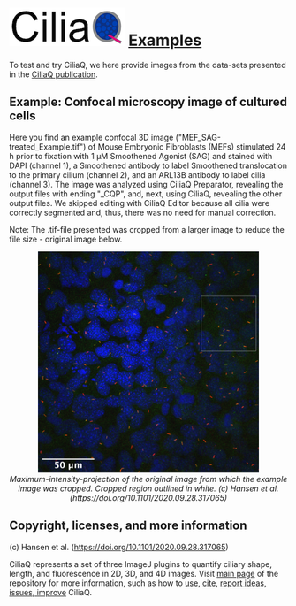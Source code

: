 # ![CiliaQ](https://github.com/hansenjn/CiliaQ/blob/master/Webfiles/20200618%20CiliaQ%20Logo%20Small.png?raw=true) [Examples](https://github.com/hansenjn/CiliaQ/tree/master/Examples)
To test and try CiliaQ, we here provide images from the data-sets presented in the [CiliaQ publication](https://doi.org/10.1101/2020.09.28.317065).

## Example: Confocal microscopy image of cultured cells
Here you find an example confocal 3D image ("MEF_SAG-treated_Example.tif") of Mouse Embryonic Fibroblasts (MEFs) stimulated 24 h prior to fixation with 1 µM Smoothened Agonist (SAG) and stained with DAPI (channel 1), a Smoothened antibody to label Smoothened translocation to the primary cilium (channel 2), and an ARL13B antibody to label cilia (channel 3). The image was analyzed using CiliaQ Preparator, revealing the output files with ending "_CQP", and, next, using CiliaQ, revealing the other output files. We skipped editing with CiliaQ Editor because all cilia were correctly segmented and, thus, there was no need for manual correction.

Note: The .tif-file presented was cropped from a larger image to reduce the file size - original image below.

<p align="center">
   <img src="https://github.com/hansenjn/CiliaQ/blob/master/Webfiles/Example%20webfiles/MEF_SAG-treated_Example_WholeImage.png" width=400>
   <br>
   <i>Maximum-intensity-projection of the original image from which the example image was cropped. Cropped region outlined in white. (c) Hansen et al. (https://doi.org/10.1101/2020.09.28.317065) </i>
</p>

## Copyright, licenses, and more information
(c) Hansen et al. (https://doi.org/10.1101/2020.09.28.317065) 

CiliaQ represents a set of three ImageJ plugins to quantify ciliary shape, length, and fluorescence in 2D, 3D, and 4D images. Visit [main page](https://github.com/hansenjn/CiliaQ) of the repository for more information, such as how to [use](https://github.com/hansenjn/CiliaQ#using-ciliaq), [cite](https://github.com/hansenjn/CiliaQ#how-to-cite), [report ideas, issues, improve](https://github.com/hansenjn/CiliaQ#ideas-missing-functions-issues-bugs-unclear-in-the-user-guide) CiliaQ. 
